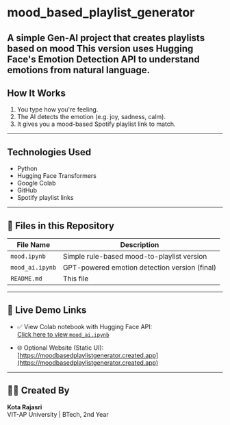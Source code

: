 # mood_based_playlist_generator
A simple Gen-AI project that creates playlists based on mood
This version uses Hugging Face's Emotion Detection API to understand emotions from natural language.
---
##  How It Works

1. You type how you're feeling.
2. The AI detects the emotion (e.g. joy, sadness, calm).
3. It gives you a mood-based Spotify playlist link to match.

---

##  Technologies Used

- Python
- Hugging Face Transformers
- Google Colab
- GitHub
- Spotify playlist links

---

## 📂 Files in this Repository

| File Name             | Description                                  |
|----------------------|----------------------------------------------|
| `mood.ipynb`          | Simple rule-based mood-to-playlist version   |
| `mood_ai.ipynb`       | GPT-powered emotion detection version (final) |
| `README.md`           | This file                                    |

---

## 🔗 Live Demo Links

- ✅ View Colab notebook with Hugging Face API:  
  [Click here to view `mood_ai.ipynb`](https://github.com/Rajasri2932005/mood_based_playlist_generator/blob/main/mood_ai.ipynb)

- 🌐 Optional Website (Static UI):  
  [https://moodbasedplaylistgenerator.created.app](https://moodbasedplaylistgenerator.created.app)

---

## 🙋‍♀️ Created By

**Kota Rajasri**  
VIT-AP University | BTech, 2nd Year

